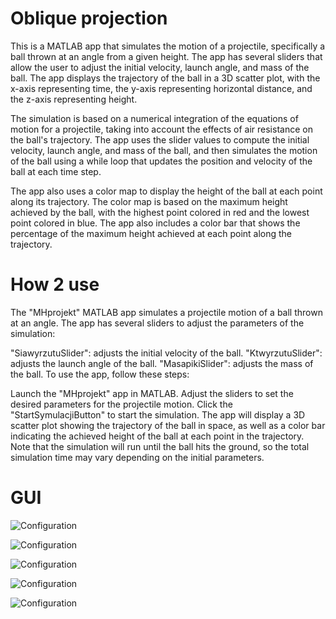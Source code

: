 
# Oblique projection

This is a MATLAB app that simulates the motion of a projectile, specifically a ball thrown at an angle from a given height. The app has several sliders that allow the user to adjust the initial velocity, launch angle, and mass of the ball. The app displays the trajectory of the ball in a 3D scatter plot, with the x-axis representing time, the y-axis representing horizontal distance, and the z-axis representing height.

The simulation is based on a numerical integration of the equations of motion for a projectile, taking into account the effects of air resistance on the ball's trajectory. The app uses the slider values to compute the initial velocity, launch angle, and mass of the ball, and then simulates the motion of the ball using a while loop that updates the position and velocity of the ball at each time step.

The app also uses a color map to display the height of the ball at each point along its trajectory. The color map is based on the maximum height achieved by the ball, with the highest point colored in red and the lowest point colored in blue. The app also includes a color bar that shows the percentage of the maximum height achieved at each point along the trajectory.

# How 2 use
The "MHprojekt" MATLAB app simulates a projectile motion of a ball thrown at an angle. The app has several sliders to adjust the parameters of the simulation:

"SiawyrzutuSlider": adjusts the initial velocity of the ball.
"KtwyrzutuSlider": adjusts the launch angle of the ball.
"MasapikiSlider": adjusts the mass of the ball.
To use the app, follow these steps:

Launch the "MHprojekt" app in MATLAB.
Adjust the sliders to set the desired parameters for the projectile motion.
Click the "StartSymulacjiButton" to start the simulation.
The app will display a 3D scatter plot showing the trajectory of the ball in space, as well as a color bar indicating the achieved height of the ball at each point in the trajectory.
Note that the simulation will run until the ball hits the ground, so the total simulation time may vary depending on the initial parameters.
# GUI
![Configuration](https://media.discordapp.net/attachments/919285701227458581/1081899123705384960/image.png)



![Configuration](https://cdn.discordapp.com/attachments/919285701227458581/1081899154747441192/image.png)


![Configuration](https://cdn.discordapp.com/attachments/919285701227458581/1081899175869943898/image.png)


![Configuration](https://cdn.discordapp.com/attachments/919285701227458581/1081899199337074708/image.png)


![Configuration](https://cdn.discordapp.com/attachments/919285701227458581/1081899221390721104/image.png)




